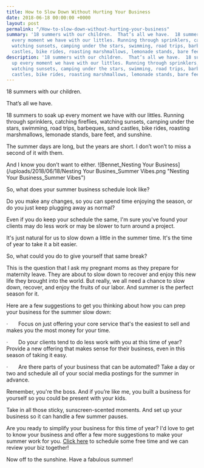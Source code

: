 ```yaml
---
title: How to Slow Down Without Hurting Your Business
date: 2018-06-18 00:00:00 +0000
layout: post
permalink: "/How-to-slow-down-without-hurting-your-business"
summary: '18 summers with our children.  That’s all we have.  18 summers to soak up
  every moment we have with our littles. Running through sprinklers, catching fireflies,
  watching sunsets, camping under the stars, swimming, road trips, barbeques, sand
  castles, bike rides, roasting marshmallows, lemonade stands, bare feet, and sunshine. '
description: '18 summers with our children.  That’s all we have.  18 summers to soak
  up every moment we have with our littles. Running through sprinklers, catching fireflies,
  watching sunsets, camping under the stars, swimming, road trips, barbeques, sand
  castles, bike rides, roasting marshmallows, lemonade stands, bare feet, and sunshine. '
---
```

18 summers with our children. 

That’s all we have. 

18 summers to soak up every moment we have with our littles. Running through sprinklers, catching fireflies, watching sunsets, camping under the stars, swimming, road trips, barbeques, sand castles, bike rides, roasting marshmallows, lemonade stands, bare feet, and sunshine. 

The summer days are long, but the years are short. I don’t won’t to miss a second of it with them.

And I know you don’t want to either. ![Bennet_Nesting Your Business](/uploads/2018/06/18/Nesting Your Busines_Summer Vibes.png "Nesting Your Business_Summer Vibes")

So, what does your summer business schedule look like?

Do you make any changes, so you can spend time enjoying the season, or do you just keep plugging away as normal? 

Even if you do keep your schedule the same, I'm sure you've found your clients may do less work or may be slower to turn around a project.

It's just natural for us to slow down a little in the summer time. It's the time of year to take it a bit easier.

So, what could you do to give yourself that same break? 

This is the question that I ask my pregnant moms as they prepare for maternity leave. They are about to slow down to recover and enjoy this new life they brought into the world. But really, we all need a chance to slow down, recover, and enjoy the fruits of our labor. And summer is the perfect season for it.

Here are a few suggestions to get you thinking about how you can prep your business for the summer slow down:

·       Focus on just offering your core service that's the easiest to sell and makes you the most money for your time.

·       Do your clients tend to do less work with you at this time of year? Provide a new offering that makes sense for their business, even in this season of taking it easy.

·       Are there parts of your business that can be automated? Take a day or two and schedule all of your social media postings for the summer in advance.  

Remember, you're the boss. And if you’re like me, you built a business for yourself so you could be present with your kids. 

Take in all those sticky, sunscreen-scented moments. And set up your business so it can handle a few summer pauses.

Are you ready to simplify your business for this time of year? I'd love to get to know your business and offer a few more suggestions to make your summer work for you. [Click here](http://www.nestingyourbusiness.com/) to schedule some free time and we can review your biz together!

Now off to the sunshine. Have a fabulous summer!